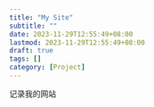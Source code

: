 ```yaml
---
title: "My Site"
subtitle: ""
date: 2023-11-29T12:55:49+08:00
lastmod: 2023-11-29T12:55:49+08:00
draft: true
tags: []
category: [Project]
---
```


记录我的网站
